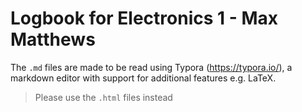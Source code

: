 # Logbook for Electronics 1 - Max Matthews



The `.md`  files are made to be read using Typora (https://typora.io/), a markdown editor with support for additional features e.g. LaTeX.



>  Please use the `.html` files instead

